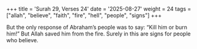 +++
title = 'Surah 29, Verses 24'
date = '2025-08-27'
weight = 24
tags = ["allah", "believe", "faith", "fire", "hell", "people", "signs"]
+++

But the only response of Abraham’s people was to say: “Kill him or burn him!” But Allah saved him from the fire. Surely in this are signs for people who believe.